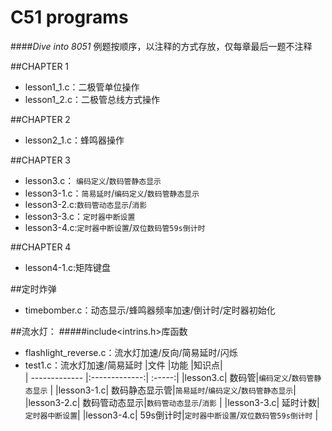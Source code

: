 
C51 programs 
============

####*Dive into 8051*
例题按顺序，以注释的方式存放，仅每章最后一题不注释

##CHAPTER 1  

- lesson1_1.c：二极管单位操作
- lesson1_2.c：二极管总线方式操作


##CHAPTER 2

- lesson2_1.c：蜂鸣器操作   

##CHAPTER 3
  
- lesson3.c： `编码定义`/`数码管静态显示` 
- lesson3-1.c：`简易延时`/`编码定义`/`数码管静态显示`   
- lesson3-2.c:`数码管动态显示`/`消影`  
- lesson3-3.c：`定时器中断设置`
- lesson3-4.c:`定时器中断设置`/`双位数码管59s倒计时`    

##CHAPTER 4
- lesson4-1.c:矩阵键盘

##定时炸弹
- timebomber.c：动态显示/蜂鸣器频率加速/倒计时/定时器初始化

##流水灯：
#####include<intrins.h>库函数
- flashlight_reverse.c：流水灯加速/反向/简易延时/闪烁
- test1.c：流水灯加速/简易延时
|文件           |功能           |知识点|  
| ------------- |:-------------:| :-----:|
|lesson3.c| 数码管|`编码定义`/`数码管静态显示` |
|lesson3-1.c| 数码静态显示管|`简易延时`/`编码定义`/`数码管静态显示`|
|lesson3-2.c| 数码管动态显示|`数码管动态显示`/`消影`  |
|lesson3-3.c| 延时计数|`定时器中断设置`|
|lesson3-4.c| 59s倒计时|`定时器中断设置`/`双位数码管59s倒计时` |
